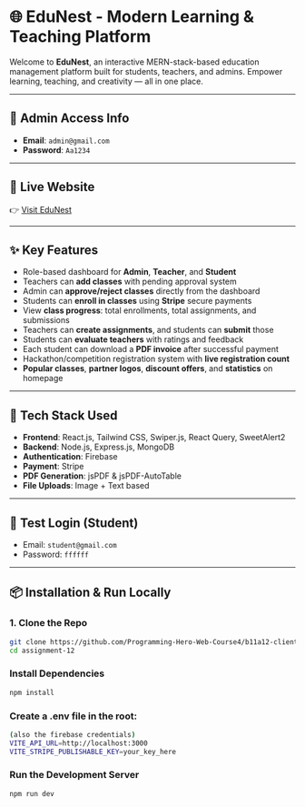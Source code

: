 # 🌐 EduNest - Modern Learning & Teaching Platform

Welcome to **EduNest**, an interactive MERN-stack-based education management platform built for students, teachers, and admins. Empower learning, teaching, and creativity — all in one place.

---

## 🔐 Admin Access Info

- **Email**: `admin@gmail.com`  
- **Password**: `Aa1234`

---

## 🔗 Live Website

👉 [Visit EduNest](https://edunest-st.web.app)

---

## ✨ Key Features

- Role-based dashboard for **Admin**, **Teacher**, and **Student**  
- Teachers can **add classes** with pending approval system  
- Admin can **approve/reject classes** directly from the dashboard  
- Students can **enroll in classes** using **Stripe** secure payments  
- View **class progress**: total enrollments, total assignments, and submissions  
- Teachers can **create assignments**, and students can **submit** those  
- Students can **evaluate teachers** with ratings and feedback  
- Each student can download a **PDF invoice** after successful payment  
- Hackathon/competition registration system with **live registration count**  
- **Popular classes**, **partner logos**, **discount offers**, and **statistics** on homepage  

---

## 🚀 Tech Stack Used

- **Frontend**: React.js, Tailwind CSS, Swiper.js, React Query, SweetAlert2  
- **Backend**: Node.js, Express.js, MongoDB  
- **Authentication**: Firebase  
- **Payment**: Stripe  
- **PDF Generation**: jsPDF & jsPDF-AutoTable  
- **File Uploads**: Image + Text based

---

## 🧪 Test Login (Student)

- Email: `student@gmail.com`  
- Password: `ffffff`

---

## 📦 Installation & Run Locally

### 1. Clone the Repo
```bash
git clone https://github.com/Programming-Hero-Web-Course4/b11a12-client-side-tmdsifat98
cd assignment-12
```

### Install Dependencies
```bash
npm install
```

### Create a .env file in the root:
```bash
(also the firebase credentials)
VITE_API_URL=http://localhost:3000
VITE_STRIPE_PUBLISHABLE_KEY=your_key_here
```

### Run the Development Server
```bash
npm run dev
```